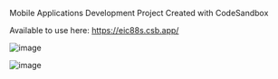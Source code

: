 Mobile Applications Development Project
Created with CodeSandbox

Available to use here:
https://eic88s.csb.app/

![image](https://github.com/Simonomi5/MobApps/assets/119308547/74bcb498-07d2-44cd-8f6b-8f44734920c6)

![image](https://github.com/Simonomi5/MobApps/assets/119308547/7c301360-8cbf-47d4-9d52-f972abcdfb06)


